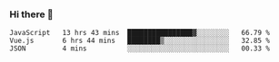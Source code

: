 ### Hi there 👋

<!--
**xin-code/Xin-code** is a ✨ _special_ ✨ repository because its `README.md` (this file) appears on your GitHub profile.

Here are some ideas to get you started:
<!--START_SECTION:waka-->
```text
JavaScript   13 hrs 43 mins  ████████████████▓░░░░░░░░   66.79 % 
Vue.js       6 hrs 44 mins   ████████▒░░░░░░░░░░░░░░░░   32.85 % 
JSON         4 mins          ░░░░░░░░░░░░░░░░░░░░░░░░░   00.33 % 
```
<!--END_SECTION:waka-->
